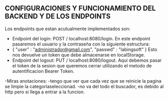 ## CONFIGURACIONES Y FUNCIONAMIENTO DEL BACKEND Y DE LOS ENDPOINTS
Los endpoints que estan acutualmente implementados son:

- Endpoint del login: POST / localhost:8080/login. En este endpoint pasaremos el usuario y la contraseña con la siguiente estructura:
- { "user" : "administrador@gmail.com", "passwd" : "labingsoft" } Esto nos devuelve un token que debe almacenarse en localStorage.
- Endpoint del logout: PUT / localhost:8080/logout. Aqui debemos pasar el token de la sesion que queremos cerrar utilizando el metodo de autentificacion Bearer Token.

-Miras anotaciones:
-tengo que ver que cada vez que se reinicie la pagina se limpie la categoriaseleccionad.
-no va del todo el buscador, es debido al http pero si llega a entrar a la funcion.
